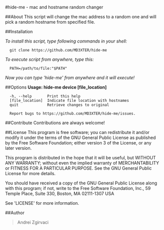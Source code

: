 #hide-me - mac and hostname random changer

##About
This script will change the mac address to a random one and will pick a random hostname from specified file.

##Installation

*To install this script, type following commands in your shell:*
```
  git clone https://github.com/MD3XTER/hide-me
```
  
*To execute script from anywhere, type this:*
```
  PATH=/path/to/file:"$PATH"
```

*Now you can type 'hide-me' from anywhere and it will execute!*

##Options
**Usage: hide-me device [file_location]**

```
  -h, --help       Print this help
  [file_location]  Indicate file location with hostnames
  quit             Retrieve changes to original
  
  Report bugs to https://github.com/MD3XTER/hide-me/issues.
```

##Contribute
Contributions are always welcome!

##License
This program is free software; you can redistribute it and/or modify it under the terms of the GNU General Public License as published by the Free Software Foundation; either version 3 of the License, or any later version.

This program is distributed in the hope that it will be useful, but WITHOUT ANY WARRANTY; without even the implied warranty of MERCHANTABILITY or FITNESS FOR A PARTICULAR PURPOSE. See the GNU General Public License for more details.

You should have received a copy of the GNU General Public License along with this program; if not, write to the Free Software Foundation, Inc., 59 Temple Place, Suite 330, Boston, MA 02111-1307 USA

See 'LICENSE' for more information.

##Author
> Andrei Zgirvaci
